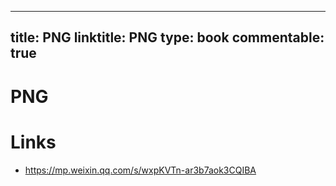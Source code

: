 
---
title: PNG
linktitle: PNG
type: book
commentable: true
---

# PNG

# Links

- https://mp.weixin.qq.com/s/wxpKVTn-ar3b7aok3CQIBA

    